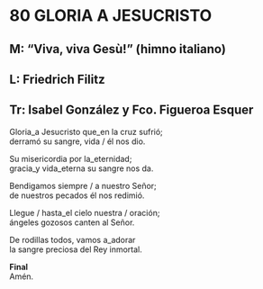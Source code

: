 # 80 GLORIA A JESUCRISTO

## M:  “Viva, viva Gesù!” (himno italiano)
## L: Friedrich Filitz
## Tr:  Isabel González y Fco. Figueroa Esquer

Gloria_a Jesucristo que_en la cruz sufrió;  
derramó su sangre, vida / él nos dio.  

Su misericordia por la_eternidad;  
gracia_y vida_eterna su sangre nos da.  

Bendigamos siempre / a nuestro Señor;  
de nuestros pecados él nos redimió.  

Llegue / hasta_el cielo nuestra / oración;  
ángeles gozosos canten al Señor.  

De rodillas todos, vamos a_adorar  
la sangre preciosa del Rey inmortal.  

**Final**  
Amén.  

